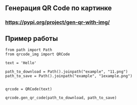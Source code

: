 ## Генерация QR Code по картинке

### https://pypi.org/project/gen-qr-with-img/

 
## Пример работы

```
from path import Path
from qrcode_img import QRCode

text = 'Hello'

path_to_download = Path().joinpath("example", "11.png")
path_to_save = Path().joinpath("example", "1example.png")


qrcode = QRCode(text)

qrcode.gen_qr_code(path_to_download, path_to_save)
```
